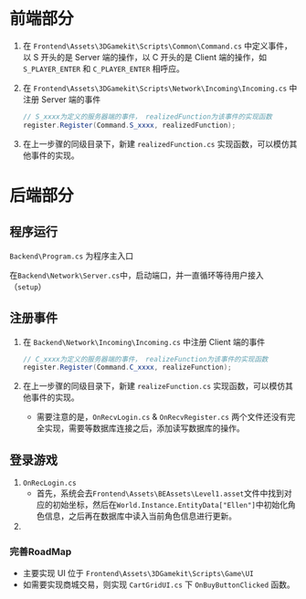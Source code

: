 # 前端部分

1. 在 `Frontend\Assets\3DGamekit\Scripts\Common\Command.cs` 中定义事件，以 S 开头的是 Server 端的操作，以 C 开头的是 Client 端的操作，如 `S_PLAYER_ENTER` 和 `C_PLAYER_ENTER` 相呼应。

2. 在 `Frontend\Assets\3DGamekit\Scripts\Network\Incoming\Incoming.cs` 中注册 Server 端的事件

   ~~~c#
   // S_xxxx为定义的服务器端的事件， realizedFunction为该事件的实现函数
   register.Register(Command.S_xxxx, realizedFunction);
   ~~~

3. 在上一步骤的同级目录下，新建 `realizedFunction.cs` 实现函数，可以模仿其他事件的实现。

# 后端部分

## 程序运行

`Backend\Program.cs` 为程序主入口

在`Backend\Network\Server.cs`中，启动端口，并一直循环等待用户接入（`setup`）

## 注册事件

1. 在 `Backend\Network\Incoming\Incoming.cs` 中注册 Client 端的事件

   ~~~c#
   // C_xxxx为定义的服务器端的事件， realizeFunction为该事件的实现函数
   register.Register(Command.C_xxxx, realizeFunction);
   ~~~

2. 在上一步骤的同级目录下，新建 `realizeFunction.cs` 实现函数，可以模仿其他事件的实现。

   - 需要注意的是，`OnRecvLogin.cs` & `OnRecvRegister.cs` 两个文件还没有完全实现，需要等数据库连接之后，添加读写数据库的操作。


## 登录游戏

1. `OnRecLogin.cs`
   - 首先，系统会去`Frontend\Assets\BEAssets\Level1.asset`文件中找到对应的初始坐标，然后在`World.Instance.EntityData["Ellen"]`中初始化角色信息，之后再在数据库中读入当前角色信息进行更新。
2. ​


### 完善RoadMap

- 主要实现 UI 位于 `Frontend\Assets\3DGamekit\Scripts\Game\UI` 
- 如需要实现商城交易，则实现 `CartGridUI.cs` 下 `OnBuyButtonClicked` 函数。

